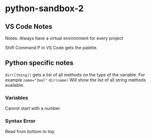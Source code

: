 # python-sandbox-2

## VS Code Notes
Notes: Always have a virtual environment for every project

Shift Command P in VS Code gets the palette.

## Python specific notes

`dir([thing])` gets a list of all methods on the type of the variable. 
For example
`name="Joel"`
`dir(name)`
Will show the list of all string methods available.


### Variables

Cannot start with a number.

### Syntax Error

Read from bottom to top